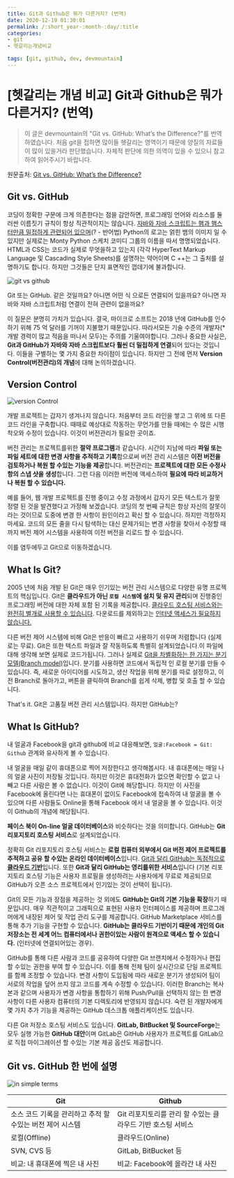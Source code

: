 ```yaml
---
title: Git과 Github은 뭐가 다른거지? (번역)
date: 2020-12-19 01:30:01
permalink: /:short_year-:month-:day/:title
categories:
- git
- 헷갈리는개념비교

tags: [git, github, dev, devmountain]
---
```


# [헷갈리는 개념 비교] Git과 Github은 뭐가 다른거지? (번역)

> 이 글은 devmountain의 "Git vs. GitHub: What’s the Difference?"를 번역하였습니다. 
> 처음 git을 접하면 많이들 헷갈리는 영역이기 때문에 양질의 자료들이 많이 있을거라 판단했습니다.
> 자체적 판단에 의한 의역이 있을 수 있으니 참고하여 읽어주시기 바랍니다.

원문출처: [Git vs. GitHub: What’s the Difference?](https://blog.devmountain.com/git-vs-github-whats-the-difference/)



## Git vs. GitHub

코딩이 정확한 구문에 크게 의존한다는 점을 감안하면, 프로그래밍 언어와 리소스를 둘러싼 이름짓기 규칙이 항상 직관적이지는 않습니다. <u>자바와 자바 스크립트는 햄과 햄스터만큼 밀접하게 관련되어 있으며</u>(? - 반어법) Python의 로고는 얽힌 뱀의 이미지 일 수 있지만 실제로는 Monty Python 스케치 코미디 그룹의 이름을 따서 명명되었습니다. HTML과 CSS는 코드가 실제로 무엇을하고 있는지 (각각 HyperText Markup Language 및 Cascading Style Sheets)를 설명하는 약어이며 C ++는 그 출처를 설명하기도 합니다. 하지만 그것들은 단지 표면적인 껍데기에 불과합니다.

![git vs github](https://blog.devmountain.com/hs-fs/hubfs/Imported_Blog_Media/Gitvs_Github-1a-1.jpg?width=600&name=Gitvs_Github-1a-1.jpg)

Git 또는 GitHub. 같은 것일까요? 아니면 어떤 식 으로든 연결되어 있을까요? 아니면 자바와 자바 스크립트처럼 연결이 전혀 관련이 없을까요?

이 질문은 분명히 가치가 있습니다. 결국, 마이크로 소프트는 2018 년에 GitHub를 인수하기 위해 75 억 달러를 기꺼이 지불했기 때문입니다. 따라서모든 기술 수준의 개발자(*개발 경력이 많고 적음을 떠나서 모두)는 주의를 기울여야합니다. 그러나 중요한 사실은, **Git과 GitHub가 자바와 자바 스크립트보다 훨씬 더 밀접하게 연결**되어 있다는 것입니다. 이들을 구별하는 몇 가지 중요한 차이점이 있습니다. 하지만 그 전에 먼저 **Version Control(버전관리)의 개념**에 대해 논의하겠습니다.



## Version Control

![version Control](https://blog.devmountain.com/hs-fs/hubfs/Imported_Blog_Media/Gitvs_Github-1b-750x322-1.jpg?width=600&name=Gitvs_Github-1b-750x322-1.jpg)

개발 프로젝트는 갑자기 생겨나지 않습니다. 처음부터 코드 라인을 쌓고 그 위에 또 다른 코드 라인을 구축합니다. 때때로 예상대로 작동하는 무언가를 만들 때에는 수 많은 시행 착오와 수정이 있습니다. 이것이 버전관리가 필요한 곳이죠.

버전 관리는 프로젝트를위한 **절약 프로그램**과 같습니다. 시간이 지남에 따라 **파일 또는 파일 세트에 대한 변경 사항을 추적하고 기록**함으로써 버전 관리 시스템은 **이전 버전을 검토하거나 복원 할 수있는 기능을 제공**합니다. 버전관리는 **프로젝트에 대한 모든 수정사항의 스냅 샷을 생성**합니다. 그런 다음 이러한 버전에 액세스하여 **필요에 따라 비교하거나 복원 할 수 있습니다.**

예를 들어, 웹 개발 프로젝트를 진행 중이고 수정 과정에서 갑자기 모든 텍스트가 잘못 정렬 된 것을 발견했다고 가정해 보겠습니다. 코딩의 첫 번째 규칙은 항상 자신의 잘못이라는 것이므로 도중에 변경 한 사항이 원인이라고 확신 할 수 있습니다. 하지만 걱정하지 마세요. 코드의 모든 줄을 다시 탐색하는 대신 문제가되는 변경 사항을 찾아서 수정할 때까지 버전 제어 시스템을 사용하여 이전 버전을 리로드 할 수 있습니다.

이를 염두에두고 Git으로 이동하겠습니다.



## What Is Git?

2005 년에 처음 개발 된 Git은 매우 인기있는 버전 관리 시스템으로 다양한 유명 프로젝트의 핵심입니다. Git은 **클라우드가 아닌 `로컬 시스템`에 설치 및 유지 관리**되며 진행중인 프로그래밍 버전에 대한 자체 포함 된 기록을 제공합니다. <u>클라우드 호스팅 서비스와는 완전히 별개로 사용할 수 있습니다</u>. 다운로드를 제외하고는 <u>인터넷 액세스가 필요하지 않습니다.</u>

다른 버전 제어 시스템에 비해 Git은 반응이 빠르고 사용하기 쉬우며 저렴합니다 (실제로는 무료). Git은 또한 텍스트 파일과 잘 작동하도록 특별히 설계되었습니다.이 파일에 대해 생각해 보면 실제로 코드가됩니다. 그러나 실제로 <u>Git을 차별화하는 한 가지는 분기 모델(Branch model)</u>입니다. 분기를 사용하면 코드에서 독립적 인 로컬 분기를 만들 수 있습니다. 즉, 새로운 아이디어를 시도하고, 생산 작업을 위해 분기를 따로 설정하고, 이전 Branch로 돌아가고, 버튼을 클릭하여 Branch를 쉽게 삭제, 병합 및 호출 할 수 있습니다.

That's it. Git은 고품질 버전 관리 시스템입니다. 하지만 GitHub는?



## What Is GitHub?

내 얼굴과 Facebook을 git과 github에 비교 대응해보면, `얼굴:Facebook = Git: Github` 관계와 유사하게 볼 수 있습니다.

내 얼굴을 매일 같이 휴대폰으로 찍어 저장한다고 생각해봅시다. 내 휴대폰에는 매일 나의 얼굴 사진이 저장될 것입니다. 하지만 이것은 휴대전화가 없으면 확인할 수 없고 나 빼고 다른 사람은 볼 수 없습니다. 이것이 Git에 해당합니다. 하지만 이 사진을 Facebook에 올린다면 나는 휴대폰이 없이도 Facebook에 접속하여 내 얼굴을 볼 수 있으며 다른 사람들도 Online을 통해 Facebook 에서 내 얼굴을 볼 수 있습니다. 이것이 Github의 개념에 해당됩니다.

 **페이스 북이 On-line 얼굴 데이터베이스**와 비슷하다는 것을 의미합니다. GitHub는 **Git 리포지토리 호스팅 서비스**로 설계되었습니다.

정확히 Git 리포지토리 호스팅 서비스는 **로컬 컴퓨터 외부에서 Git 버전 제어 프로젝트를 추적하고 공유 할 수있는 온라인 데이터베이스**입니다. <u>Git과 달리 GitHub는 독점적으로 **클라우드 기반**</u>입니다. 또한 **Git과 달리 GitHub는 영리를위한 서비스**입니다 (기본 리포지토리 호스팅 기능은 사용자 프로필을 생성하려는 사용자에게 무료로 제공되므로 GitHub가 오픈 소스 프로젝트에서 인기있는 것이 선택이 됩니다).

Git의 모든 기능과 장점을 제공하는 것 외에도 **GitHub는 Git의 기본 기능을 확장**하기 때문입니다. 매우 직관적이고 그래픽으로 표현된 사용자 인터페이스를 제공하며 프로그래머에게 내장된 제어 및 작업 관리 도구를 제공합니다. GitHub Marketplace 서비스를 통해 추가 기능을 구현할 수 있습니다. **GitHub는 클라우드 기반이기 때문에 개인의 Git 저장소는 전 세계 어느 컴퓨터에서나 권한이있는 사람이 원격으로 액세스 할 수 있습니다.** (인터넷에 연결되어있는 경우).

GitHub를 통해 다른 사람과 코드를 공유하여 다양한 Git 브랜치에서 수정하거나 편집 할 수있는 권한을 부여 할 수 있습니다. 이를 통해 전체 팀이 실시간으로 단일 프로젝트를 함께 조정할 수 있습니다. 변경 사항이 도입됨에 따라 새로운 분기가 생성되어 팀이 서로의 작업을 덮어 쓰지 않고 코드를 계속 수정할 수 있습니다. 이러한 Branch는 복사본과 같으며 사용자가 변경 사항을 통합하기 위해 Push/Pull을 선택하지 않는 한 변경 사항이 다른 사용자 컴퓨터의 기본 디렉토리에 반영되지 않습니다. 숙련 된 개발자에게 몇 가지 추가 기능을 제공하는 GitHub 데스크톱 애플리케이션도 있습니다.

다른 Git 저장소 호스팅 서비스도 있습니다. **GitLab, BitBucket 및 SourceForge**는 모두 실행 가능한 **GitHub 대안**이며 GitLab은 GitHub 사용자가 프로젝트를 GitLab으로 직접 마이그레이션 할 수있는 기본 제공 옵션도 제공합니다.



## Git vs. GitHub 한 번에 설명

![in simple terms](https://blog.devmountain.com/hs-fs/hubfs/Imported_Blog_Media/Gitvs_Github-1c-750x321-1.jpg?width=600&name=Gitvs_Github-1c-750x321-1.jpg)

| Git                                                       | Github                                                      |
| --------------------------------------------------------- | ----------------------------------------------------------- |
| 소스 코드 기록을 관리하고 추적 할 수있는 버전 제어 시스템 | Git 리포지토리를 관리 할 수있는 클라우드 기반 호스팅 서비스 |
| 로컬(Offline)                                             | 클라우드(Online)                                            |
| SVN, CVS 등                                               | GitLab, BitBucket 등                                        |
| 비교: 내 휴대폰에 찍은 내 사진                            | 비교: Facebook에 올라간 내 사진                             |

